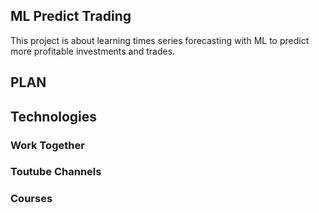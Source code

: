 ## ML Predict Trading

This project is about learning times series forecasting with ML to predict more profitable investments and trades.

## PLAN

## Technologies

### Work Together

### Toutube Channels

### Courses
